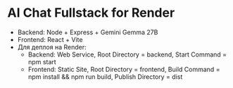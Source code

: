 # AI Chat Fullstack for Render

- Backend: Node + Express + Gemini Gemma 27B
- Frontend: React + Vite
- Для деплоя на Render:
  - Backend: Web Service, Root Directory = backend, Start Command = npm start
  - Frontend: Static Site, Root Directory = frontend, Build Command = npm install && npm run build, Publish Directory = dist